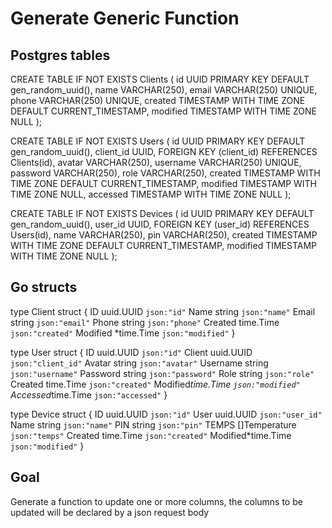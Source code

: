 # Generate Generic Function

## Postgres tables

CREATE TABLE IF NOT EXISTS Clients (
    id UUID PRIMARY KEY DEFAULT gen_random_uuid(),
    name VARCHAR(250),
    email VARCHAR(250) UNIQUE,
    phone VARCHAR(250) UNIQUE,
    created TIMESTAMP WITH TIME ZONE DEFAULT CURRENT_TIMESTAMP,
    modified TIMESTAMP WITH TIME ZONE NULL
);

CREATE TABLE IF NOT EXISTS Users (
    id UUID PRIMARY KEY DEFAULT gen_random_uuid(),
    client_id UUID,
    FOREIGN KEY (client_id) REFERENCES Clients(id),
    avatar VARCHAR(250),
    username VARCHAR(250) UNIQUE,
    password VARCHAR(250),
    role VARCHAR(250),
    created TIMESTAMP WITH TIME ZONE DEFAULT CURRENT_TIMESTAMP,
    modified TIMESTAMP WITH TIME ZONE NULL,
    accessed TIMESTAMP WITH TIME ZONE NULL
);

CREATE TABLE IF NOT EXISTS Devices (
    id UUID PRIMARY KEY DEFAULT gen_random_uuid(),
    user_id UUID,
    FOREIGN KEY (user_id) REFERENCES Users(id),
    name VARCHAR(250),
    pin VARCHAR(250),
    created TIMESTAMP WITH TIME ZONE DEFAULT CURRENT_TIMESTAMP,
    modified TIMESTAMP WITH TIME ZONE NULL
);

## Go structs

type Client struct {
 ID       uuid.UUID  `json:"id"`
 Name     string     `json:"name"`
 Email    string     `json:"email"`
 Phone    string     `json:"phone"`
 Created  time.Time  `json:"created"`
 Modified *time.Time `json:"modified"`
}

type User struct {
 ID       uuid.UUID  `json:"id"`
 Client   uuid.UUID  `json:"client_id"`
 Avatar   string     `json:"avatar"`
 Username string     `json:"username"`
 Password string     `json:"password"`
 Role     string     `json:"role"`
 Created  time.Time  `json:"created"`
 Modified*time.Time `json:"modified"`
 Accessed*time.Time `json:"accessed"`
}

type Device struct {
 ID       uuid.UUID     `json:"id"`
 User     uuid.UUID     `json:"user_id"`
 Name     string        `json:"name"`
 PIN      string        `json:"pin"`
 TEMPS    []Temperature `json:"temps"`
 Created  time.Time     `json:"created"`
 Modified*time.Time    `json:"modified"`
}

## Goal

Generate a function to update one or more columns, the columns to be updated will be declared by a json request body
